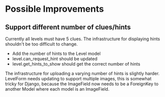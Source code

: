 # Possible Improvements

## Support different number of clues/hints

Currently all levels must have 5 clues. The infrastructure for displaying hints shouldn't be too difficult to change.
- Add the number of hints to the Level model
- level.can_request_hint should be updated
- level.get_hints_to_show should get the correct number of hints

The infrastructure for uploading a varying number of hints is slightly harder. LevelForm needs updating to support multiple images, 
this is somewhat tricky for Django, because the ImageField now needs to be a ForeignKey to another Model where each model is an ImageField.